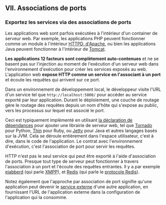 ## VII. Associations de ports
### Exportez les services via des associations de ports

Les applications web sont parfois exécutées à l'intérieur d'un container de serveur web. Par exemple, les applications PHP peuvent fonctionner comme un module à l'intérieur [HTTPD, d'Apache](http://httpd.apache.org/), ou bien les applications Java peuvent fonctionner à l'intérieur de [Tomcat](http://tomcat.apache.org/).

**Les applications 12 facteurs sont complètement auto-contenues** et ne se basent pas sur l'injection au moment de l'exécution d'un serveur web dans l'environnement d'exécution pour créer les services exposés au web. L'application web **expose HTTP comme un service en l'associant à un port** et écoute les requêtes qui arrivent sur ce port.

Dans un environnement de développement local, le développeur visite l'URL d'un service tel que `http://localhost:5000/` pour accéder au service exporté par leur application. Durant le déploiement, une couche de routage gère le routage des requêtes depuis un nom d'hôte qui s'expose au public, vers les processus sur lequel est associé le port.

Ceci est typiquement implémenté en utilisant [la déclaration de dépendances](./dependencies) pour ajouter une librairie de serveur web, tel que [Tornado](http://www.tornadoweb.org/) pour Python, [Thin](http://code.macournoyer.com/thin/) pour Ruby, ou [Jetty](http://jetty.codehaus.org/jetty/) pour Java et autres langages basés sur la JVM. Cela se déroule entièrement dans l'espace utilisateur, c'est à dire, dans le code de l'application. Le contrat avec l'environnement d'exécution, c'est l'association de port pour servir les requêtes.

HTTP n'est pas le seul service qui peut être exporté à l'aide d'association de ports. Presque tout type de serveur peut fonctionner à travers l'association à un port et l'écoute des requêtes entrantes. Il y a par exemple [ejabberd](http://www.ejabberd.im/) (qui parle [XMPP](http://xmpp.org/)), et [Redis](http://redis.io/) (qui parle le [protocole Redis](http://redis.io/topics/protocol)).

Notez également que l'approche par association de port signifie qu'une application peut devenir le [service externe](./backing-services) d'une autre application, en fournissant l'URL de l'application externe dans la configuration de l'application qui la consomme.
